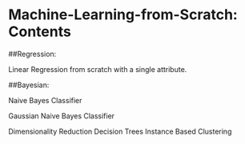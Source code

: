 # Machine-Learning-from-Scratch: Contents

##Regression:

Linear Regression from scratch with a single attribute.

##Bayesian:

Naive Bayes Classifier

Gaussian Naive Bayes Classifier

Dimensionality Reduction
Decision Trees
Instance Based
Clustering
